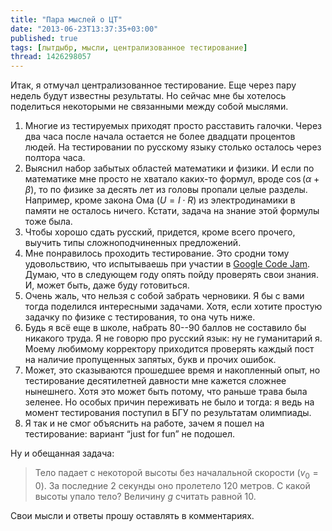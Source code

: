 ```yaml
---
title: "Пара мыслей о ЦТ"
date: "2013-06-23T13:37:35+03:00"
published: true
tags: [лытдыбр, мысли, централизованное тестирование]
thread: 1426298057
---
```


Итак, я отмучал централизованное тестирование. Еще через пару недель будут известны результаты. Но сейчас мне бы
хотелось поделиться некоторыми не связанными между собой мыслями.

1. Многие из тестируемых приходят просто расставить галочки. Через два часа после начала остается не более двадцати
  процентов людей. На тестировании по русскому языку столько осталось через полтора часа.
2. Выяснил набор забытых областей математики и физики. И если по математике мне просто не хватало каких-то формул,
  вроде $\cos(\alpha+\beta)$, то по физике за десять лет из головы пропали целые разделы. Например, кроме закона
  Ома ($U=I\cdot R$) из электродинамики в памяти не осталось ничего. Кстати, задача на знание этой формулы тоже была.
3. Чтобы хорошо сдать русский, придется, кроме всего прочего, выучить типы сложноподчиненных предложений. 
4. Мне понравилось проходить тестирование. Это сродни тому удовольствию, что испытываешь при участии в
  [Google Code Jam](https://code.google.com/codejam/). Думаю, что в следующем году опять пойду проверять свои
  знания. И, может быть, даже буду готовиться.
5. Очень жаль, что нельзя с собой забрать черновики. Я бы с вами тогда поделился интересными задачами. Хотя, если
  хотите простую задачку по физике с тестирования, то она чуть ниже.
6. Будь я всё еще в школе, набрать 80--90 баллов не составило бы никакого труда. Я не говорю про русский язык: ну
  не гуманитарий я. Моему любимому корректору приходится проверять каждый пост на наличие пропущенных запятых, букв и
  прочих ошибок.
7. Может, это сказываются прошедшее время и накопленный опыт, но тестирование десятилетней давности мне кажется
  сложнее нынешнего. Хотя это может быть потому, что раньше трава была зеленее. Но особых причин переживать не было
  и тогда: я ведь на момент тестирования поступил в БГУ по результатам олимпиады.
8. Я так и не смог объяснить на работе, зачем я пошел на тестирование: вариант “just for fun” не подошел. 

Ну и обещанная задача:

> Тело падает с некоторой высоты без началальной скорости ($v_0=0$). За последние 2 секунды оно пролетело 120 метров.
> С какой высоты упало тело? Величину $g$ считать равной 10.

Свои мысли и ответы прошу оставлять в комментариях.
